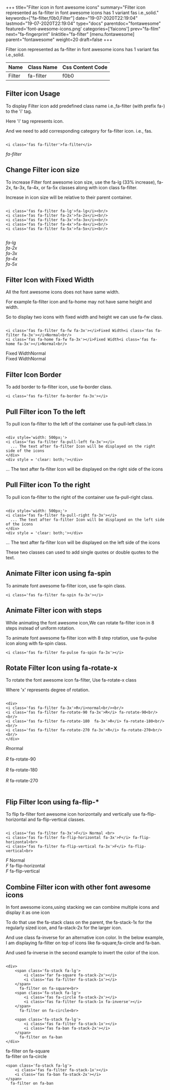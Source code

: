 +++
title="Filter icon in font awesome icons"
summary="Filter icon represented as fa-filter in font awesome icons has 1 variant fas i.e.,solid."
keywords=["fa-filter,f0b0,Filter"]
date="19-07-2020T22:19:04"
lastmod="19-07-2020T22:19:04"
type="docs"
parentdoc="fontawesome"
featured='font-awesome-icons.png'
categories=['faicons']
prev="fa-film"
next="fa-fingerprint"
linktitle="fa-filter"
[menu.fontawesome]
parent="fontawesome"
weight=20
draft=false
+++


Filter icon represented as fa-filter in font awesome icons has 1 variant fas i.e.,solid.

<div class='table-responsive'><table class='table'><thead><tr><th>Name</th><th>Class Name</th><th>Css Content Code</th></tr></thead><tbody><tr><td>Filter</td><td>fa-filter</td><td>f0b0</td></tr></tbody></table></div>



## Filter icon Usage

To display Filter icon add predefined class name i.e.,fa-filter (with prefix fa-) to the 'i' tag.

Here 'i' tag represents icon.

And we need to add corresponding category for fa-filter icon. i.e., fas.


```

<i class='fas fa-filter'>fa-filter</i>
```

<i class='fas fa-filter'>fa-filter</i>




## Change Filter icon size
To increase Filter font awesome icon size, use the fa-lg (33% increase), fa-2x, fa-3x, fa-4x, or fa-5x classes along with icon class fa-filter.

Increase in icon size will be relative to their parent container. 

```

<i class='fas fa-filter fa-lg'>fa-lg</i><br/>
<i class='fas fa-filter fa-2x'>fa-2x</i><br/>
<i class='fas fa-filter fa-3x'>fa-3x</i><br/>
<i class='fas fa-filter fa-4x'>fa-4x</i><br/>
<i class='fas fa-filter fa-5x'>fa-5x</i><br/>
            
```

<i class='fas fa-filter fa-lg'>fa-lg</i><br/>
<i class='fas fa-filter fa-2x'>fa-2x</i><br/>
<i class='fas fa-filter fa-3x'>fa-3x</i><br/>
<i class='fas fa-filter fa-4x'>fa-4x</i><br/>
<i class='fas fa-filter fa-5x'>fa-5x</i><br/>
            



## Filter Icon with Fixed Width 

All the font awesome icons does not have same width.

For example fa-filter icon and fa-home may not have same height and width.

So to display two icons with fixed width and height we can use fa-fw class.


```

<i class='fas fa-filter fa-fw fa-3x'></i>Fixed Width<i class='fas fa-filter fa-3x'></i>Normal<br/>
<i class='fas fa-home fa-fw fa-3x'></i>Fixed Width<i class='fas fa-home fa-3x'></i>Normal<br/>
```

<i class='fas fa-filter fa-fw fa-3x'></i>Fixed Width<i class='fas fa-filter fa-3x'></i>Normal<br/>
<i class='fas fa-home fa-fw fa-3x'></i>Fixed Width<i class='fas fa-home fa-3x'></i>Normal<br/>



## Filter Icon Border 

To add border to fa-filter icon, use fa-border class.


```
<i class='fas fa-filter fa-border fa-3x'></i>

```
<i class='fas fa-filter fa-border fa-3x'></i>





## Pull Filter icon To the left

To pull icon fa-filter to the left of the container use fa-pull-left class.\n

```

<div style='width: 500px;'>
<i class='fas fa-filter fa-pull-left fa-3x'></i>
  ... The text after fa-filter Icon will be displayed on the right side of the icons
</div>
<div style = 'clear: both;'></div>
```

<div style='width: 500px;'>
<i class='fas fa-filter fa-pull-left fa-3x'></i>
  ... The text after fa-filter Icon will be displayed on the right side of the icons
</div>
<div style = 'clear: both;'></div>




## Pull Filter icon To the right
To pull icon fa-filter to the right of the container use fa-pull-right class.

```

<div style='width: 500px;'>
<i class='fas fa-filter fa-pull-right fa-3x'></i>
  ... The text after fa-filter Icon will be displayed on the left side of the icons
</div>
<div style = 'clear: both;'></div>
```

<div style='width: 500px;'>
<i class='fas fa-filter fa-pull-right fa-3x'></i>
  ... The text after fa-filter Icon will be displayed on the left side of the icons
</div>
<div style = 'clear: both;'></div>

These two classes can used to add single quotes or double quotes to the text.


## Animate Filter icon using fa-spin
To animate font awesome fa-filter icon, use fa-spin class.

```
<i class='fas fa-filter fa-spin fa-3x'></i>
```
<i class='fas fa-filter fa-spin fa-3x'></i>




## Animate Filter icon with steps
While animating the font awesome icon,We can rotate fa-filter icon in 8 steps instead of uniform rotation.

To animate font awesome fa-filter icon with 8 step rotation, use fa-pulse icon along with fa-spin class.


```
<i class='fas fa-filter fa-pulse fa-spin fa-3x'></i>

```
<i class='fas fa-filter fa-pulse fa-spin fa-3x'></i>





## Rotate Filter Icon using fa-rotate-x
To rotate the font awesome icon fa-filter, Use fa-rotate-x class

Where 'x' represents degree of rotation.


```

<div>
<i class='fas fa-filter fa-3x'>R</i>normal<br/><br/>
<i class='fas fa-filter fa-rotate-90 fa-3x'>R</i> fa-rotate-90<br/><br/> 
<i class='fas fa-filter fa-rotate-180  fa-3x'>R</i> fa-rotate-180<br/><br/> 
<i class='fas fa-filter fa-rotate-270 fa-3x'>R</i> fa-rotate-270<br/><br/>
</div>
```

<div>
<i class='fas fa-filter fa-3x'>R</i>normal<br/><br/>
<i class='fas fa-filter fa-rotate-90 fa-3x'>R</i> fa-rotate-90<br/><br/> 
<i class='fas fa-filter fa-rotate-180  fa-3x'>R</i> fa-rotate-180<br/><br/> 
<i class='fas fa-filter fa-rotate-270 fa-3x'>R</i> fa-rotate-270<br/><br/>
</div>




## Flip Filter Icon using fa-flip-*
To flip fa-filter font awesome icon horizontally and vertically use fa-flip-horizontal and fa-flip-vertical classes. 

```

<i class='fas fa-filter fa-3x'>F</i> Normal <br>
<i class='fas fa-filter fa-flip-horizontal fa-3x'>F</i> fa-flip-horizontal<br>
<i class='fas fa-filter fa-flip-vertical fa-3x'>F</i> fa-flip-vertical<br>
```

<i class='fas fa-filter fa-3x'>F</i> Normal <br>
<i class='fas fa-filter fa-flip-horizontal fa-3x'>F</i> fa-flip-horizontal<br>
<i class='fas fa-filter fa-flip-vertical fa-3x'>F</i> fa-flip-vertical<br>




## Combine Filter icon with other font awesome icons
In font awesome icons,using stacking we can combine multiple icons and display it as one icon 

To do that use the fa-stack class on the parent, the fa-stack-1x for the regularly sized icon, and fa-stack-2x for the larger icon.

And use class fa-inverse for an alternative icon color. 
In the below example, I am displaying fa-filter on top of icons like fa-square,fa-circle and fa-ban.

And used fa-inverse in the second example to invert the color of the icon.

```

<div>
    <span class='fa-stack fa-lg'>
        <i class='far fa-square fa-stack-2x'></i>
        <i class='fas fa-filter fa-stack-1x'></i>
    </span>
      fa-filter on fa-square<br>
    <span class='fa-stack fa-lg'>
        <i class='fas fa-circle fa-stack-2x'></i>
        <i class='fas fa-filter fa-stack-1x fa-inverse'></i>
    </span>
      fa-filter on fa-circle<br>

    <span class='fa-stack fa-lg'>
        <i class='fas fa-filter fa-stack-1x'></i>
        <i class='fas fa-ban fa-stack-2x'></i>
    </span>
      fa-filter on fa-ban
</div>
```

<div>
    <span class='fa-stack fa-lg'>
        <i class='far fa-square fa-stack-2x'></i>
        <i class='fas fa-filter fa-stack-1x'></i>
    </span>
      fa-filter on fa-square<br>
    <span class='fa-stack fa-lg'>
        <i class='fas fa-circle fa-stack-2x'></i>
        <i class='fas fa-filter fa-stack-1x fa-inverse'></i>
    </span>
      fa-filter on fa-circle<br>

    <span class='fa-stack fa-lg'>
        <i class='fas fa-filter fa-stack-1x'></i>
        <i class='fas fa-ban fa-stack-2x'></i>
    </span>
      fa-filter on fa-ban
</div>






